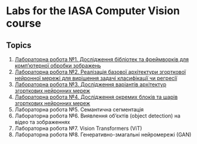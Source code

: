 # Labs for the IASA Computer Vision course

## Topics

1. [Лабораторна робота №1. Дослiдження бiблiотек та фреймворкiв для комп’ютерної обробки зображень](notebooks/lab1.ipynb)
2. [Лабораторна робота №2. Реалiзацiя базової архiтектури згорткової нейронної мережi для вирiшення задачi класифiкацiї чи регресiї](notebooks/lab2.ipynb)
3. [Лабораторна робота №3. Дослiдження варiантiв архiтектур згорткових нейронних мереж](notebooks/lab3.ipynb)
4. [Лабораторна робота №4. Дослiдження окремих блокiв та шарiв згорткових нейронних мереж](notebooks/lab4.ipynb)
5. Лабораторна робота №5. Семантична сегментацiя
6. Лабораторна робота №6. Виявлення об’єктiв (object detection) на вiдео та зображеннях
7. Лабораторна робота №7. Vision Transformers (ViT)
8. Лабораторна робота №8. Генеративно-змагальнi нейромережi (GAN)
